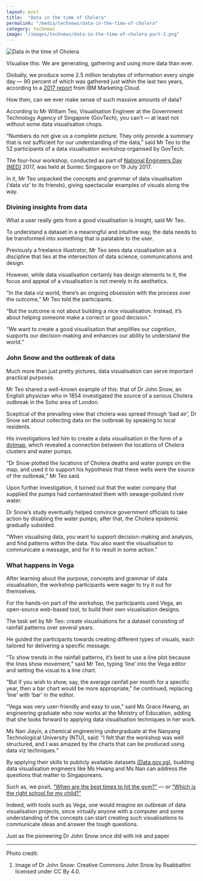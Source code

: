 ```yaml
---
layout: post
title:  "Data in the time of Cholera"
permalink: "/media/technews/data-in-the-time-of-cholera"
category: technews
image: "/images/technews/data-in-the-time-of-cholera-part-1.png"
---
```


![Data in the time of Cholera]({{site.baseurl}}/images/technews/data-in-the-time-of-cholera-part-1.png)

Visualise this: We are generating, gathering and using more data than ever.

Globally, we produce some 2.5 million terabytes of information every single day — 90 percent of which was gathered just within the last two years, according to a [2017 report](http://comsense.consulting/wp-content/uploads/2017/03/10_Key_Marketing_Trends_for_2017_and_Ideas_for_Exceeding_Customer_Expectations.pdf) from IBM Marketing Cloud.  

How then, can we ever make sense of such massive amounts of data?

According to Mr William Teo, Visualisation Engineer at the Government Technology Agency of Singapore (GovTech), you can’t — at least not without some data visualisation chops.  

“Numbers do not give us a complete picture. They only provide a summary that is not sufficient for our understanding of the data,” said Mr Teo to the 52 participants of a data visualisation workshop organised by GovTech.

The four-hour workshop, conducted as part of [National Engineers Day (NED)](https://www.ned-ies.org/) 2017, was held at Suntec Singapore on 19 July 2017.

In it, Mr Teo unpacked the concepts and grammar of data visualisation (‘data viz’ to its friends), giving spectacular examples of visuals along the way.

### **Divining insights from data**
What a user really gets from a good visualisation is insight, said Mr Teo.

To understand a dataset in a meaningful and intuitive way, the data needs to be transformed into something that is palatable to the user.

Previously a freelance illustrator, Mr Teo sees data visualisation as a discipline that lies at the intersection of data science, communications and design.

However, while data visualisation certainly has design elements to it, the focus and appeal of a visualisation is not merely in its aesthetics.

“In the data viz world, there’s an ongoing obsession with the process over the outcome,” Mr Teo told the participants.

“But the outcome is not about building a nice visualisation. Instead, it’s about helping someone make a correct or good decision.”

“We want to create a good visualisation that amplifies our cognition, supports our decision-making and enhances our ability to understand the world.”

### **John Snow and the outbreak of data**
Much more than just pretty pictures, data visualisation can serve important practical purposes.

Mr Teo shared a well-known example of this: that of Dr John Snow, an English physician who in 1854 investigated the source of a serious Cholera outbreak in the Soho area of London.

Sceptical of the prevailing view that cholera was spread through ‘bad air’, Dr Snow set about collecting data on the outbreak by speaking to local residents.

His investigations led him to create a data visualisation in the form of a [dotmap](https://www.theguardian.com/news/datablog/2013/mar/15/john-snow-cholera-map), which revealed a connection between the locations of Cholera clusters and water pumps.

“Dr Snow plotted the locations of Cholera deaths and water pumps on the map, and used it to support his hypothesis that these wells were the source of the outbreak,” Mr Teo said.

Upon further investigation, it turned out that the water company that supplied the pumps had contaminated them with sewage-polluted river water.

Dr Snow’s study eventually helped convince government officials to take action by disabling the water pumps; after that, the Cholera epidemic gradually subsided.

“When visualising data, you want to support decision-making and analysis, and find patterns within the data. You also want the visualisation to communicate a message, and for it to result in some action.”

### **What happens in Vega**
After learning about the purpose, concepts and grammar of data visualisation, the workshop participants were eager to try it out for themselves.

For the hands-on part of the workshop, the participants used Vega, an open-source web-based tool, to build their own visualisation designs.

The task set by Mr Teo: create visualisations for a dataset consisting of rainfall patterns over several years.

He guided the participants towards creating different types of visuals, each tailored for delivering a specific message.

“To show trends in the rainfall patterns, it’s best to use a line plot because the lines show movement,” said Mr Teo, typing ‘line’ into the Vega editor and setting the visual to a line chart.

“But if you wish to show, say, the average rainfall per month for a specific year, then a bar chart would be more appropriate,” he continued, replacing ‘line’ with ‘bar’ in the editor.

“Vega was very user-friendly and easy to use,” said Ms Grace Hwang, an engineering graduate who now works at the Ministry of Education, adding that she looks forward to applying data visualisation techniques in her work.

Ms Nan Jiayin, a chemical engineering undergraduate at the Nanyang Technological University (NTU), said: “I felt that the workshop was well structured, and I was amazed by the charts that can be produced using data viz techniques.”

By applying their skills to publicly available datasets [(Data.gov.sg)](https://data.gov.sg/), budding data visualisation engineers like Ms Hwang and Ms Nan can address the questions that matter to Singaporeans.

Such as, we posit, [“When are the best times to hit the gym?”](https://blog.data.gov.sg/when-are-the-best-times-to-hit-the-gym-9ca01616d26f) — or [“Which is the right school for my child?”](https://blog.data.gov.sg/find-the-right-school-using-our-new-school-picker-tool-3a7250b63390)

Indeed, with tools such as Vega, one would imagine an outbreak of data visualisation projects, since virtually anyone with a computer and some understanding of the concepts can start creating such visualisations to communicate ideas and answer the tough questions.

Just as the pioneering Dr John Snow once did with ink and paper.

---

Photo credit:
1. Image of Dr John Snow: Creative Commons John Snow by Rsabbattini licensed under CC By 4.0.
